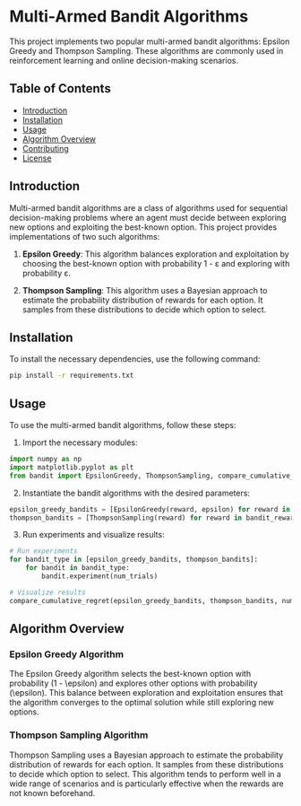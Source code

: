 # Multi-Armed Bandit Algorithms

This project implements two popular multi-armed bandit algorithms: Epsilon Greedy and Thompson Sampling. These algorithms are commonly used in reinforcement learning and online decision-making scenarios.

## Table of Contents
- [Introduction](#introduction)
- [Installation](#installation)
- [Usage](#usage)
- [Algorithm Overview](#algorithm-overview)
- [Contributing](#contributing)
- [License](#license)

## Introduction

Multi-armed bandit algorithms are a class of algorithms used for sequential decision-making problems where an agent must decide between exploring new options and exploiting the best-known option. This project provides implementations of two such algorithms:

1. **Epsilon Greedy**: This algorithm balances exploration and exploitation by choosing the best-known option with probability 1 - ε and exploring with probability ε.
   
2. **Thompson Sampling**: This algorithm uses a Bayesian approach to estimate the probability distribution of rewards for each option. It samples from these distributions to decide which option to select.

## Installation

To install the necessary dependencies, use the following command:

```bash
pip install -r requirements.txt
```

## Usage

To use the multi-armed bandit algorithms, follow these steps:

1. Import the necessary modules:

```python
import numpy as np
import matplotlib.pyplot as plt
from bandit import EpsilonGreedy, ThompsonSampling, compare_cumulative_regret
```

2. Instantiate the bandit algorithms with the desired parameters:

```python
epsilon_greedy_bandits = [EpsilonGreedy(reward, epsilon) for reward in bandit_rewards]
thompson_bandits = [ThompsonSampling(reward) for reward in bandit_rewards]
```

3. Run experiments and visualize results:

```python
# Run experiments
for bandit_type in [epsilon_greedy_bandits, thompson_bandits]:
    for bandit in bandit_type:
        bandit.experiment(num_trials)

# Visualize results
compare_cumulative_regret(epsilon_greedy_bandits, thompson_bandits, num_trials)
```

## Algorithm Overview

### Epsilon Greedy Algorithm

The Epsilon Greedy algorithm selects the best-known option with probability \(1 - \epsilon\) and explores other options with probability \(\epsilon\). This balance between exploration and exploitation ensures that the algorithm converges to the optimal solution while still exploring new options.

### Thompson Sampling Algorithm

Thompson Sampling uses a Bayesian approach to estimate the probability distribution of rewards for each option. It samples from these distributions to decide which option to select. This algorithm tends to perform well in a wide range of scenarios and is particularly effective when the rewards are not known beforehand.
